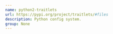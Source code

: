 ```yaml
---
name: python2-traitlets
url: https://pypi.org/project/traitlets/#files
description: Python config system.
group: None
---
```


